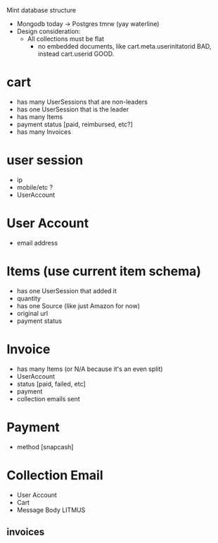Mint database structure

- Mongodb today -> Postgres tmrw (yay waterline)
- Design consideration: 
  * All collections must be flat
    - no embedded documents, like cart.meta.userinitatorid BAD, instead cart.userid GOOD. 

# cart
- has many UserSessions that are non-leaders
- has one UserSession that is the leader
- has many Items
- payment status [paid, reimbursed, etc?]
- has many Invoices


# user session
- ip
- mobile/etc ?
- UserAccount

# User Account
- email address

# Items (use current item schema)
- has one UserSession that added it
- quantity
- has one Source (like just Amazon for now)
- original url
- payment status

# Invoice
- has many Items (or N/A because it's an even split)
- UserAccount
- status [paid, failed, etc]
- payment
- collection emails sent

# Payment
- method [snapcash]

# Collection Email
- User Account
- Cart
- Message Body LITMUS




## invoices



